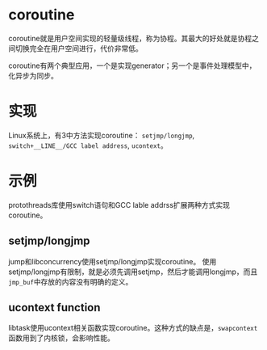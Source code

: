 # coroutine
  coroutine就是用户空间实现的轻量级线程，称为协程。其最大的好处就是协程之间切换完全在用户空间进行，代价非常低。

  coroutine有两个典型应用，一个是实现generator；另一个是事件处理模型中，化异步为同步。

# 实现
  Linux系统上，有3中方法实现coroutine： `setjmp/longjmp`, `switch+__LINE__/GCC label address`, `ucontext`。

# 示例
  protothreads库使用switch语句和GCC lable addrss扩展两种方式实现coroutine。

## setjmp/longjmp
  jump和libconcurrency使用setjmp/longjmp实现coroutine。
  使用setjmp/longjmp有限制，就是必须先调用setjmp，然后才能调用longjmp，而且`jmp_buf`中存放的内容没有明确的定义。

## ucontext function
  libtask使用ucontext相关函数实现coroutine。这种方式的缺点是，`swapcontext`函数用到了内核锁，会影响性能。
  


